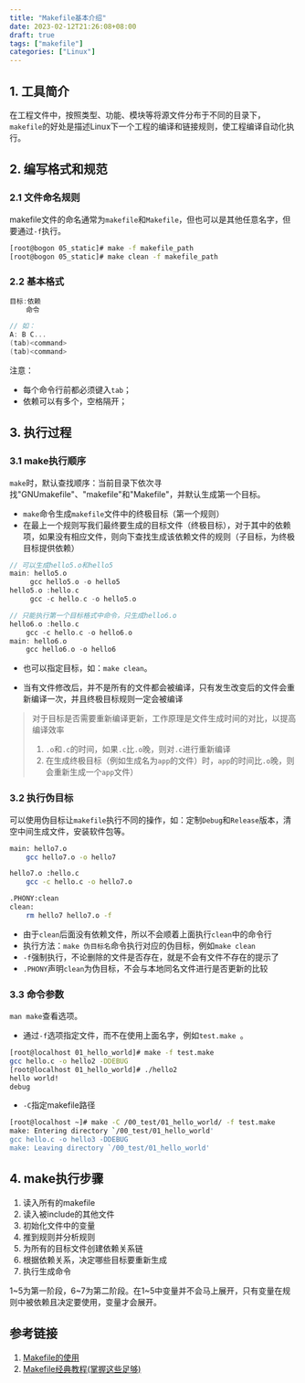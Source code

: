 ```yaml
---
title: "Makefile基本介绍"
date: 2023-02-12T21:26:08+08:00
draft: true
tags: ["makefile"]
categories: ["Linux"]
---
```


## 1. 工具简介
在工程文件中，按照类型、功能、模块等将源文件分布于不同的目录下，```makefile```的好处是描述Linux下一个工程的编译和链接规则，使工程编译自动化执行。


## 2. 编写格式和规范
### 2.1 文件命名规则

makefile文件的命名通常为`makefile`和`Makefile`，但也可以是其他任意名字，但要通过`-f`执行。

```bash
[root@bogon 05_static]# make -f makefile_path
[root@bogon 05_static]# make clean -f makefile_path
```

### 2.2 基本格式
```c
目标:依赖
	命令

// 如：
A: B C...
(tab)<command>
(tab)<command>
```

注意： 
- 每个命令行前都必须键入```tab```；
- 依赖可以有多个，空格隔开；

## 3. 执行过程

### 3.1 make执行顺序

`make`时，默认查找顺序：当前目录下依次寻找"GNUmakefile"、"makefile"和"Makefile"，并默认生成第一个目标。

- ```make```命令生成```makefile```文件中的终极目标（第一个规则）
- 在最上一个规则写我们最终要生成的目标文件（终极目标），对于其中的依赖项，如果没有相应文件，则向下查找生成该依赖文件的规则（子目标，为终极目标提供依赖）

```c
// 可以生成hello5.o和hello5
main: hello5.o
     gcc hello5.o -o hello5
hello5.o :hello.c
     gcc -c hello.c -o hello5.o

// 只能执行第一个目标格式中命令，只生成hello6.o
hello6.o :hello.c
	gcc -c hello.c -o hello6.o
main: hello6.o
	gcc hello6.o -o hello6
```

- 也可以指定目标，如：`make clean`。

- 当有文件修改后，并不是所有的文件都会被编译，只有发生改变后的文件会重新编译一次，并且终极目标规则一定会被编译
>对于目标是否需要重新编译更新，工作原理是文件生成时间的对比，以提高编译效率
>1. `.o`和`.c`的时间，如果`.c`比`.o`晚，则对`.c`进行重新编译
>2. 在生成终极目标（例如生成名为`app`的文件）时，`app`的时间比`.o`晚，则会重新生成一个`app`文件）

### 3.2 执行伪目标
可以使用伪目标让`makefile`执行不同的操作，如：定制`Debug`和`Release`版本，清空中间生成文件，安装软件包等。

```bash
main: hello7.o
	gcc hello7.o -o hello7

hello7.o :hello.c
	gcc -c hello.c -o hello7.o

.PHONY:clean
clean:
	rm hello7 hello7.o -f
```

- 由于`clean`后面没有依赖文件，所以不会顺着上面执行`clean`中的命令行
- 执行方法：```make 伪目标名```命令执行对应的伪目标，例如`make clean`
- `-f`强制执行，不论删除的文件是否存在，就是不会有文件不存在的提示了
- `.PHONY`声明`clean`为伪目标，不会与本地同名文件进行是否更新的比较


### 3.3 命令参数

`man make`查看选项。

- 通过`-f`选项指定文件，而不在使用上面名字，例如`test.make `。

```bash
[root@localhost 01_hello_world]# make -f test.make 
gcc hello.c -o hello2 -DDEBUG
[root@localhost 01_hello_world]# ./hello2 
hello world!
debug
```

- `-C`指定makefile路径

```bash
[root@localhost ~]# make -C /00_test/01_hello_world/ -f test.make
make: Entering directory `/00_test/01_hello_world'
gcc hello.c -o hello3 -DDEBUG
make: Leaving directory `/00_test/01_hello_world'
```

## 4. make执行步骤

1. 读入所有的makefile
2. 读入被include的其他文件
3. 初始化文件中的变量
4. 推到规则并分析规则
5. 为所有的目标文件创建依赖关系链
6. 根据依赖关系，决定哪些目标要重新生成
7. 执行生成命令

1~5为第一阶段，6~7为第二阶段。在1~5中变量并不会马上展开，只有变量在规则中被依赖且决定要使用，变量才会展开。


## 参考链接
1. [Makefile的使用](https://blog.csdn.net/Black_Cat_33/article/details/123184325)
2. [Makefile经典教程(掌握这些足够)](https://blog.csdn.net/ruglcc/article/details/7814546)